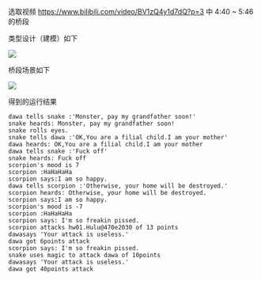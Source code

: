 选取视频 https://www.bilibili.com/video/BV1zQ4y1d7dQ?p=3 中 4:40 ~ 5:46 的桥段

类型设计（建模）如下

![](http://www.plantuml.com/plantuml/proxy?cache=no&src=https://raw.githubusercontent.com/star20001/jwork-2021/main/W01/刘睿哲-202220008/hw01/uml/characters.pu)


桥段场景如下

![](http://www.plantuml.com/plantuml/proxy?cache=no&src=https://raw.githubusercontent.com/star20001/jwork-2021/main/W01/刘睿哲-202220008/hw01/uml/timeline.pu)


得到的运行结果

```
dawa tells snake :'Monster, pay my grandfather soon!'
snake heards: Monster, pay my grandfather soon!
snake rolls eyes.
snake tells dawa :'OK,You are a filial child.I am your mother'
dawa heards: OK,You are a filial child.I am your mother
dawa tells snake :'Fuck off'
snake heards: Fuck off
scorpion's mood is 7
scorpion :HaHaHaHa
scorpion says:I am so happy.
dawa tells scorpion :'Otherwise, your home will be destroyed.'
scorpion heards: Otherwise, your home will be destroyed.
scorpion says:I am so happy.
scorpion's mood is -7
scorpion :HaHaHaHa
scorpion says: I'm so freakin pissed.
scorpion attacks hw01.Hulu@470e2030 of 13 points
dawasays 'Your attack is useless.'
dawa got 6points attack
scorpion says: I'm so freakin pissed.
snake uses magic to attack dawa of 10points
dawasays 'Your attack is useless.'
dawa got 40points attack
```
